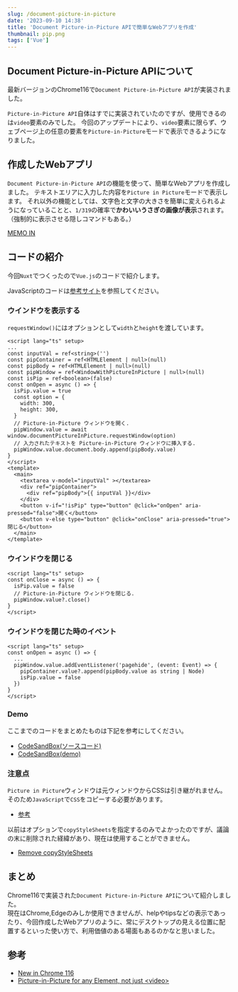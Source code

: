 ```yaml
---
slug: /document-picture-in-picture
date: '2023-09-10 14:38'
title: 'Document Picture-in-Picture APIで簡単なWebアプリを作成'
thumbnail: pip.png
tags: ['Vue']
---
```

## Document Picture-in-Picture APIについて

最新バージョンのChrome116で`Document Picture-in-Picture API`が実装されました。

`Picture-in-Picture API`自体はすでに実装されていたのですが、使用できるのは`video`要素のみでした。
今回のアップデートにより、`video`要素に限らず、ウェブページ上の任意の要素を`Picture-in-Picture`モードで表示できるようになりました。

## 作成したWebアプリ

`Document Picture-in-Picture API`の機能を使って、簡単なWebアプリを作成しました。
テキストエリアに入力した内容を`Picture in Picture`モードで表示します。
それ以外の機能としては、文字色と文字の大きさを簡単に変えられるようになっていることと、`1/319`の確率で**かわいいうさぎの画像が表示**されます。（強制的に表示させる隠しコマンドもある。）

[MEMO IN](https://memo-in.vercel.app/)

## コードの紹介

今回`Nuxt`でつくったので`Vue.js`のコードで紹介します。

JavaScriptのコードは[参考サイト](https://developer.chrome.com/docs/web-platform/document-picture-in-picture/#examples)を参照してください。

### ウインドウを表示する

`requestWindow()`にはオプションとして`width`と`height`を渡しています。
```vue
<script lang="ts" setup>
...
const inputVal = ref<string>('')
const pipContainer = ref<HTMLElement | null>(null)
const pipBody = ref<HTMLElement | null>(null)
const pipWindow = ref<WindowWithPictureInPicture | null>(null)
const isPip = ref<boolean>(false)
const onOpen = async () => {
  isPip.value = true
  const option = {
    width: 300,
    height: 300,
  }
  // Picture-in-Picture ウィンドウを開く.
  pipWindow.value = await window.documentPictureInPicture.requestWindow(option)
  // 入力されたテキストを Picture-in-Picture ウィンドウに挿入する.
  pipWindow.value.document.body.append(pipBody.value)
}
</script>
<template>
  <main>
    <textarea v-model="inputVal" ></textarea>
    <div ref="pipContainer">
      <div ref="pipBody">{{ inputVal }}</div>
    </div>
    <button v-if="!isPip" type="button" @click="onOpen" aria-pressed="false">開く</button>
    <button v-else type="button" @click="onClose" aria-pressed="true">閉じる</button>
  </main>
</template>
```

### ウインドウを閉じる
```vue
<script lang="ts" setup>
const onClose = async () => {
  isPip.value = false
  // Picture-in-Picture ウィンドウを閉じる.
  pipWindow.value?.close()
}
</script>
```

### ウインドウを閉じた時のイベント
```vue
<script lang="ts" setup>
const onOpen = async () => {
  ...
  pipWindow.value.addEventListener('pagehide', (event: Event) => {
    pipContainer.value?.append(pipBody.value as string | Node)
    isPip.value = false
  })
}
</script>
```

### Demo
ここまでのコードをまとめたものは下記を参考にしてください。
- [CodeSandBox(ソースコード)](https://codesandbox.io/p/sandbox/wizardly-wildflower-nrhln8?file=/src/components/DocumentPip.vue:1,1)
- [CodeSandBox(demo)](https://nrhln8-5173.csb.app/)

### 注意点
`Picture in Picture`ウィンドウは元ウィンドウからCSSは引き継がれません。そのため`JavaScript`で`CSS`をコピーする必要があります。
- [参考](https://developer.chrome.com/docs/web-platform/document-picture-in-picture/#copy-style-sheets-to-the-picture-in-picture-window)

以前はオプションで`copyStyleSheets`を指定するのみでよかったのですが、議論の末に削除された経緯があり、現在は使用することができません。
- [Remove copyStyleSheets](https://github.com/WICG/document-picture-in-picture/pull/79)

## まとめ
Chrome116で実装された`Document Picture-in-Picture API`について紹介しました。  
現在はChrome,Edgeのみしか使用できませんが、helpやtipsなどの表示であったり、今回作成したWebアプリのように、常にデスクトップの見える位置に配置するといった使い方で、利用価値のある場面もあるのかなと思いました。

## 参考
- [New in Chrome 116](https://developer.chrome.com/blog/new-in-chrome-116/)
- [Picture-in-Picture for any Element, not just \<video\>](https://developer.chrome.com/docs/web-platform/document-picture-in-picture/)
